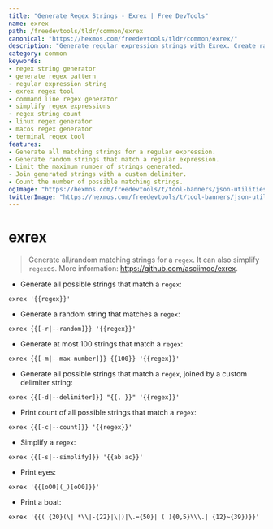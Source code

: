 ```yaml
---
title: "Generate Regex Strings - Exrex | Free DevTools"
name: exrex
path: /freedevtools/tldr/common/exrex
canonical: "https://hexmos.com/freedevtools/tldr/common/exrex/"
description: "Generate regular expression strings with Exrex. Create random regex patterns, simplify complex expressions, and count matching string combinations. Free online tool, no registration required."
category: common
keywords:
- regex string generator
- generate regex pattern
- regular expression string
- exrex regex tool
- command line regex generator
- simplify regex expressions
- regex string count
- linux regex generator
- macos regex generator
- terminal regex tool
features:
- Generate all matching strings for a regular expression.
- Generate random strings that match a regular expression.
- Limit the maximum number of strings generated.
- Join generated strings with a custom delimiter.
- Count the number of possible matching strings.
ogImage: "https://hexmos.com/freedevtools/t/tool-banners/json-utilities-banner.png"
twitterImage: "https://hexmos.com/freedevtools/t/tool-banners/json-utilities-banner.png"
---
```


# exrex

> Generate all/random matching strings for a `regex`.
> It can also simplify `regex`es.
> More information: <https://github.com/asciimoo/exrex>.

- Generate all possible strings that match a `regex`:

`exrex '{{regex}}'`

- Generate a random string that matches a `regex`:

`exrex {{[-r|--random]}} '{{regex}}'`

- Generate at most 100 strings that match a `regex`:

`exrex {{[-m|--max-number]}} {{100}} '{{regex}}'`

- Generate all possible strings that match a `regex`, joined by a custom delimiter string:

`exrex {{[-d|--delimiter]}} "{{, }}" '{{regex}}'`

- Print count of all possible strings that match a `regex`:

`exrex {{[-c|--count]}} '{{regex}}'`

- Simplify a `regex`:

`exrex {{[-s|--simplify]}} '{{ab|ac}}'`

- Print eyes:

`exrex '{{[oO0](_)[oO0]}}'`

- Print a boat:

`exrex '{{( {20}(\| *\\|-{22}|\|)|\.={50}| ( ){0,5}\\\.| {12}~{39})}}'`
